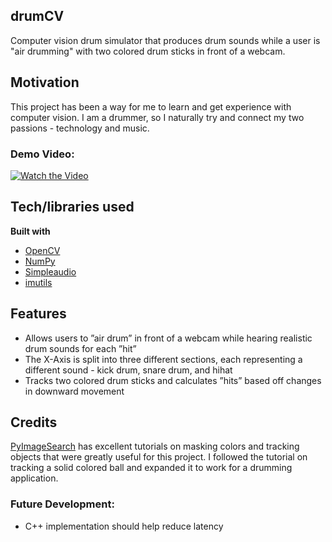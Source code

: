 ## drumCV
Computer vision drum simulator that produces drum sounds while a user is "air drumming" with two colored drum sticks in front of a webcam.

## Motivation
This project has been a way for me to learn and get experience with computer vision. I am a drummer, so I naturally try and connect my two passions - technology and music. 

### Demo Video:
[![Watch the Video](https://img.youtube.com/vi/z6Y6_-EegAY/0.jpg)](https://www.youtube.com/embed/z6Y6_-EegAY)

## Tech/libraries used
<b>Built with</b>
- [OpenCV](https://opencv.org)
- [NumPy](https://numpy.org)
- [Simpleaudio](https://pypi.org/project/simpleaudio/)
- [imutils](https://www.pyimagesearch.com/2015/02/02/just-open-sourced-personal-imutils-package-series-opencv-convenience-functions/)

## Features
* Allows users to ”air drum” in front of a webcam while hearing realistic drum sounds for each ”hit”
* The X-Axis is split into three different sections, each representing a different sound - kick drum, snare drum, and hihat
* Tracks two colored drum sticks and calculates ”hits” based off changes in downward movement

## Credits
[PyImageSearch](https://www.pyimagesearch.com) has excellent tutorials on masking colors and tracking objects that were greatly useful for this project. I followed the tutorial on tracking a solid colored ball and expanded it to work for a drumming application.

### Future Development:
* C++ implementation should help reduce latency
